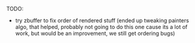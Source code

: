 TODO:

- try zbuffer to fix order of rendered stuff (ended up tweaking painters algo, that helped, probably not going to do this one cause its a lot of work, but would be an improvement, we still get ordering bugs)